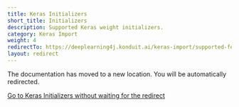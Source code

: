 ```yaml
---
title: Keras Initializers
short_title: Initializers
description: Supported Keras weight initializers.
category: Keras Import
weight: 4
redirectTo: https://deeplearning4j.konduit.ai/keras-import/supported-features/initializers
layout: redirect
---
```


The documentation has moved to a new location. You will be automatically redirected.
            
[Go to Keras Initializers without waiting for the redirect](https://deeplearning4j.konduit.ai/keras-import/supported-features/initializers)

        